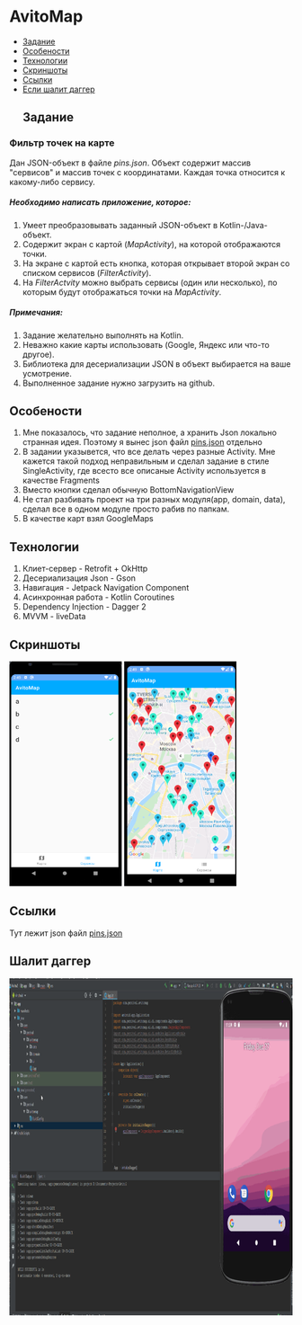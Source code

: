 # AvitoMap
* [Задание](#task)
* [Особености](#features)
* [Технологии](#tech)
* [Скриншоты](#sreens)
* [Ссылки](#links)
* [Если шалит даггер](#dagger_issue)
<a name="task"><h2>Задание</h2></a>

### Фильтр точек на карте
Дан JSON-объект в файле *pins.json*. Объект содержит массив "сервисов" и массив точек с координатами. Каждая точка относится к какому-либо сервису.

##### Необходимо написать приложение, которое:
1. Умеет преобразовывать заданный JSON-объект в Kotlin-/Java- объект.
2. Содержит экран с картой (*MapActivity*), на которой отображаются точки. 
3. На экране с картой есть кнопка, которая открывает второй экран со списком сервисов (*FilterActivity*). 
4. На *FilterActvity* можно выбрать сервисы (один или несколько), по которым будут отображаться точки на *MapActivity*.

##### Примечания:
1. Задание желательно выполнять на Kotlin.
2. Неважно какие карты использовать (Google, Яндекс или что-то другое).
3. Библиотека для десериализации JSON в объект выбирается на ваше усмотрение.
4. Выполненное задание нужно загрузить на github.

<a name="features"><h2>Особености</h2></a>
1. Мне показалось, что задание неполное, а хранить Json локально странная идея. Поэтому я вынес json файл [pins.json](https://sashaukl.github.io/tasks_api/pins.json)
отдельно
2. В задании указывется, что все делать через разные Activity. Мне кажется такой подход неправильным и сделал задание в стиле SingleActivity,
где всесто все описаные Activity используется в качестве Fragments
3. Вместо кнопки сделал обычную BottomNavigationView
4. Не стал разбивать проект на три разных модуля(app, domain, data), сделал все в одном модуле просто рабив по папкам. 
5. В качестве карт взял GoogleMaps

<a name="tech"><h2>Технологии</h2></a>
1. Клиет-сервер - Retrofit + OkHttp
2. Десериализация Json - Gson
3. Навигация - Jetpack Navigation Component
4. Асинхронная работа - Kotlin Coroutines
5. Dependency Injection - Dagger 2
6. MVVM - liveData

<a name="sreens"><h2>Скриншоты</h2></a>
<div>
  <img src="https://github.com/sashaukl/AvitoMap/blob/master/screens/Screenshot_1.png" width="200" height="400">
  <img src="https://github.com/sashaukl/AvitoMap/blob/master/screens/Screenshot_2.png" width="200" height="400">
</div>


<a name="links"><h2>Ссылки</h2></a>
Тут лежит json файл [pins.json](https://github.com/sashaukl/sashaukl.github.io/blob/master/tasks_api/pins.json)

<a name="dagger_issue"><h2>Шалит даггер</h2></a>
<img src="https://github.com/sashaukl/AvitoMap/blob/master/screens/dagger_gif.gif" width="1000" height="600">

